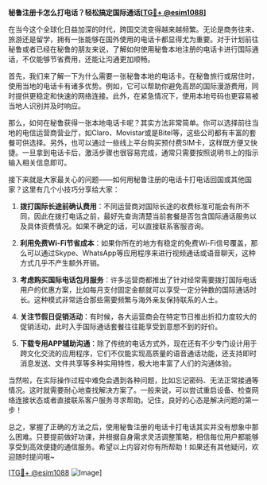 **秘鲁注册卡怎么打电话？轻松搞定国际通话[[TG💪+ @esim1088](https://t.me/s/esim1088)]**

在当今这个全球化日益加深的时代，跨国交流变得越来越频繁。无论是商务往来、旅游还是留学，拥有一张能够在国外使用的电话卡都显得尤为重要。对于计划前往秘鲁或者已经在秘鲁的朋友来说，了解如何使用秘鲁本地注册的电话卡进行国际通话，不仅能够节省费用，还能让沟通更加顺畅。

首先，我们来了解一下为什么需要一张秘鲁本地的电话卡。在秘鲁旅行或居住时，使用当地的电话卡有诸多优势。例如，它可以帮助你避免高昂的国际漫游费用，同时提供更稳定和快速的网络连接。此外，在紧急情况下，使用本地号码也更容易被当地人识别并及时响应。

那么，如何在秘鲁获得一张本地电话卡呢？其实方法非常简单。你可以选择前往当地的电信运营商营业厅，如Claro、Movistar或是Bitel等，这些公司都有丰富的套餐可供选择。另外，也可以通过一些线上平台购买预付费SIM卡，这样既方便又快捷。一旦拿到电话卡后，激活步骤也很容易完成，通常只需要按照说明书上的指示输入相关信息即可。

接下来就是大家最关心的问题——如何用秘鲁注册的电话卡打电话回国或其他国家？这里有几个小技巧分享给大家：

1. **拨打国际长途前确认费用**：不同运营商对国际长途的收费标准可能会有所不同，因此在拨打电话之前，最好先查询清楚当前套餐是否包含国际通话服务以及具体资费情况。如果不确定的话，可以直接联系客服咨询。

2. **利用免费Wi-Fi节省成本**：如果你所在的地方有稳定的免费Wi-Fi信号覆盖，那么可以通过Skype、WhatsApp等应用程序来进行视频通话或语音聊天，这种方式几乎不产生额外开销。

3. **考虑购买国际电话包月服务**：许多运营商都推出了针对经常需要拨打国际电话用户的优惠方案，比如每月支付固定金额就可以享受一定分钟数的国际通话时长。这种模式非常适合那些需要频繁与海外亲友保持联系的人士。

4. **关注节假日促销活动**：有时候，各大运营商会在特定节日推出折扣力度较大的促销活动，此时入手国际通话套餐往往能享受到意想不到的好价。

5. **下载专用APP辅助沟通**：除了传统的电话方式外，现在还有不少专门设计用于跨文化交流的应用程序，它们不仅能实现高质量的语音通话功能，还支持即时消息发送、文件共享等多种实用特性，极大地丰富了人们的沟通体验。

当然啦，在实际操作过程中难免会遇到各种问题，比如忘记密码、无法正常接通等情况。这时就需要耐心地查找解决方案了。一般来说，可以尝试重启设备、检查网络连接状态或者直接联系客户服务寻求帮助。记住，良好的心态是解决问题的第一步！

总之，掌握了正确的方法之后，使用秘鲁注册的电话卡打电话其实并没有想象中那么困难。只要提前做好功课，并根据自身需求灵活调整策略，相信每位用户都能够享受到高效便捷的通信服务。希望以上内容对你有所帮助！如果还有其他疑问，欢迎随时提问哦~

[[TG💪+ @esim1088](https://t.me/s/esim1088) ![Image](https://i.postimg.cc/4NQfJmqS/Snipaste-2025-05-13-00-14-12.png)]